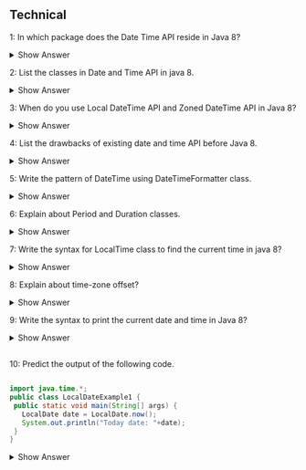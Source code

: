 ## Technical
1: In which package does the Date Time API reside in Java 8?

<details><summary> Show Answer</summary>

- Newly introduced Data Time API will be included in the package java.time.

</details>

2: List the classes in Date and Time API in java 8.

<details><summary> Show Answer</summary>

- Local DateTime API- Simplified form of date - time API without any complexities.
- Zoned DateTime API- Special form of date - time API  with varaiations.

</details>

3: When do you use Local DateTime API and Zoned DateTime API  in Java 8?

<details><summary> Show Answer</summary>

- It can be used when there is no need for time zones.
- It can be used when we need to consider time zones.

</details>


4: List the drawbacks of existing date and time API before Java 8.

<details><summary> Show Answer</summary>

- It is not thread safe 
- It was poorly Designed with less number of features
- Need to write a seperate code for handling time zone logic in older version. 

</details>

5: Write the pattern of DateTime using DateTimeFormatter class.
 
<details><summary> Show Answer</summary>

DateTimeFormatter format = DateTimeFormatter.ofPattern("dd-MM-yyyy HH:mm:ss");  

</details>

6: Explain about Period and Duration classes.

<details><summary> Show Answer</summary>

- Period handles date based amount of time . 
- Example : "3 months and 1 day"
- Duration handles time based amount of time (measured in terms of time).
- Example : "3 seconds and 3 nanoseconds".

</details>

7: Write the syntax for LocalTime class to find the current time in java 8?

<details><summary> Show Answer</summary>

 LocalTime time = LocalTime.now();  

 </details>

 
8: Explain about time-zone offset?

<details><summary> Show Answer</summary>

- Its is an amount of time that a time -zone varies from Greenwich/UTC. 
- It is measured in fixed number of hours and minutes.

</details>

9: Write the syntax to print the current date and time in Java 8?

<details><summary> Show Answer</summary>

LocalTime currentTime = LocalTime.now(); <br>

LocalDate currentDate = LocalDate.now();<br>

LocalDateTime currentDateTime = LocalDateTime.now(); <br>

</details>

## 

10: Predict the output of the following code.

 ``` java

 import java.time.*;    
public class LocalDateExample1 {    
  public static void main(String[] args) {    
    LocalDate date = LocalDate.now();   
    System.out.println("Today date: "+date);    
  }    
}
```

<details><summary> Show Answer</summary>

- LocalDate class resides in java.time package and the factory method now() will display the current date. 

</details>




